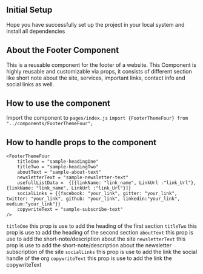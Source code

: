 ## Initial Setup

Hope you have successfully set up the project in your local system and install all dependencies

## About the Footer Component

This is a reusable component for the footer of a website. This Component is highly reusable and customizable via props, it consists of different section like short note about the site, services, important links, contact info and social links as well.

## How to use the component

Import the component to `pages/index.js`
`import {FooterThemeFour} from "../components/FooterThemeFour";`

## How to handle props to the component

```
<FooterThemeFour
    titleOne = "sample-headingOne"
    titleTwo = "sample-headingTwo"
    aboutText = "sample-about-text"
    newsletterText = "sample-newsletter-text"
    usefullListData =  {[{linkName: "link_name", LinkUrl :"link_Url"},{linkName: "link_name", LinkUrl :"link_Url"}]}
    socialLinks = {{facebook: "your_link", gitter: "your_link", twitter: "your_link", github: "your_link", linkedin:"your_link", medium:"your_link"}}
    copywriteText = "sample-subscribe-text"
/>
```

`titleOne` this prop is use to add the heading of the first section
`titleTwo` this prop is use to add the heading of the second section
`aboutText` this prop is use to add the short-note/description about the site
`newsletterText` this prop is use to add the short-note/description about the newsletter subscription of the site
`socialLinks` this prop is use to add the link the social handle of the org
`copywriteText` this prop is use to add the link the copywriteText
